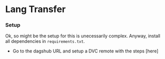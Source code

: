 # Lang Transfer


### Setup

Ok, so might be the setup for this is unecessarily complex. Anyway, install all dependencies in `requirements.txt`.

* Go to the dagshub URL and setup a DVC remote with the steps [here]